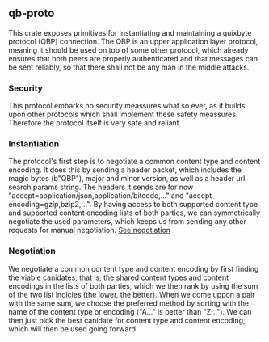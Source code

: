## qb-proto

This crate exposes primitives for instantiating and
maintaining a quixbyte protocol (QBP) connection. The QBP
is an upper application layer protocol, meaning it should be
used on top of some other protocol, which already ensures
that both peers are properly authenticated and that messages
can be sent reliably, so that there shall not be any man in
the middle attacks.

### Security

This protocol embarks no security meassures what so ever, as
it builds upon other protocols which shall implement these
safety meassures. Therefore the protocol itself is very safe
and reliant.

### Instantiation

The protocol's first step is to negotiate a common content type
and content encoding. It does this by sending a header packet,
which includes the magic bytes (b"QBP"), major and minor version,
as well as a header url search params string. The headers it sends
are for now "accept=application/json,application/bitcode,..." and
"accept-encoding=gzip,bzip2,...". By having access to both supported
content type and supported content encoding lists of both parties, we
can symmetrically negotiate the used parameters, which keeps us from
sending any other requests for manual negotiation. [See negotiation](#negotiation)

### Negotiation

We negotiate a common content type and content encoding by first finding
the viable canidates, that is, the shared content types and content encodings
in the lists of both parties, which we then rank by using the sum of the two
list indicies (the lower, the better). When we come uppon a pair with the same
sum, we choose the preferred method by sorting with the name of the content type or
encoding ("A..." is better than "Z..."). We can then just pick the best canidate
for content type and content encoding, which will then be used going forward.
